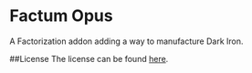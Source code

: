 Factum Opus
====================

A Factorization addon adding a way to manufacture Dark Iron.

##License
The license can be found [here](LICENSE.md).

